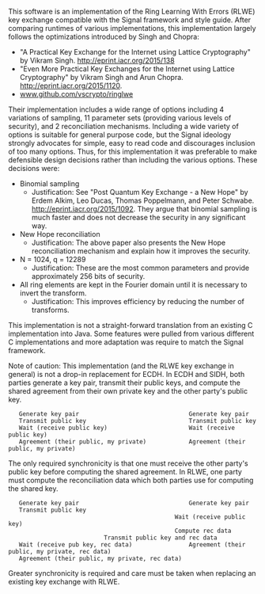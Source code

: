 This software is an implementation of the Ring Learning With Errors (RLWE) key exchange compatible with
the Signal framework and style guide. After comparing runtimes of various implementations, this
implementation largely follows the optimizations introduced by Singh and Chopra:

  - "A Practical Key Exchange for the Internet using Lattice Cryptography" by Vikram Singh.
    http://eprint.iacr.org/2015/138
  - "Even More Practical Key Exchanges for the Internet using Lattice Cryptography" by Vikram Singh and
    Arun Chopra. http://eprint.iacr.org/2015/1120.
  - www.github.com/vscrypto/ringlwe

Their implementation includes a wide range of options including 4 variations of sampling, 11 parameter
sets (providing various levels of security), and 2 reconciliation mechanisms. Including a wide variety
of options is suitable for general purpose code, but the Signal ideology strongly advocates for simple,
easy to read code and discourages inclusion of too many options. Thus, for this implementation it was
preferable to make defensible design decisions rather than including the various options. These
decisions were:

  - Binomial sampling
    - Justification: See "Post Quantum Key Exchange - a New Hope" by Erdem Alkim, Leo Ducas,
      Thomas Poppelmann, and Peter Schwabe. http://eprint.iacr.org/2015/1092. They argue that
      binomial sampling is much faster and does not decrease the security in any significant way.
  - New Hope reconciliation
    - Justification: The above paper also presents the New Hope reconciliation mechanism and explain
      how it improves the security.
  - N = 1024, q = 12289
    - Justification: These are the most common parameters and provide approximately 256 bits of
      security.
  - All ring elements are kept in the Fourier domain until it is necessary to invert the transform.
    - Justification: This improves efficiency by reducing the number of transforms.

This implementation is not a straight-forward translation from an existing C implementation into Java.
Some features were pulled from various different C implementations and more adaptation was require to
match the Signal framework.

Note of caution: This implementation (and the RLWE key exchange in general) is not a drop-in
replacement for ECDH. In ECDH and SIDH, both parties generate a key pair, transmit their public keys,
and compute the shared agreement from their own private key and the other party's public key.

       Generate key pair                               Generate key pair
       Transmit public key                             Transmit public key
       Wait (receive public key)                       Wait (receive public key)
       Agreement (their public, my private)            Agreement (their public, my private)

The only required synchronicity is that one must receive the other party's public key before computing
the shared agreement. In RLWE, one party must compute the reconciliation data which both parties
use for computing the shared key.

       Generate key pair                               Generate key pair
       Transmit public key
	                                               Wait (receive public key)
	                                               Compute rec data
						       Transmit public key and rec data
       Wait (receive pub key, rec data)                Agreement (their public, my private, rec data)
       Agreement (their public, my private, rec data)

Greater synchronicity is required and care must be taken when replacing an existing key exchange with
RLWE.
